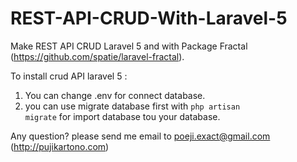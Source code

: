# REST-API-CRUD-With-Laravel-5
Make REST API CRUD Laravel 5 and with Package Fractal (https://github.com/spatie/laravel-fractal). 

To install crud API laravel 5 :
1. You can change .env for connect database.
2. you can use migrate database first with <code>php artisan migrate</code> for import database tou your database.

Any question? please send me email to poeji.exact@gmail.com (http://pujikartono.com)
